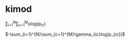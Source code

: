 # kimod

&sum;<sub>i=1</sub><sup>N</sup>&sum;<sub>c=1</sub><sup>M</sup>&gamma;log(p<sub>ic</sub>)

$-\sum_{i=1}^{N}\sum_{c=1}^{M}\gamma_{ic}log(p_{ic})$ 

